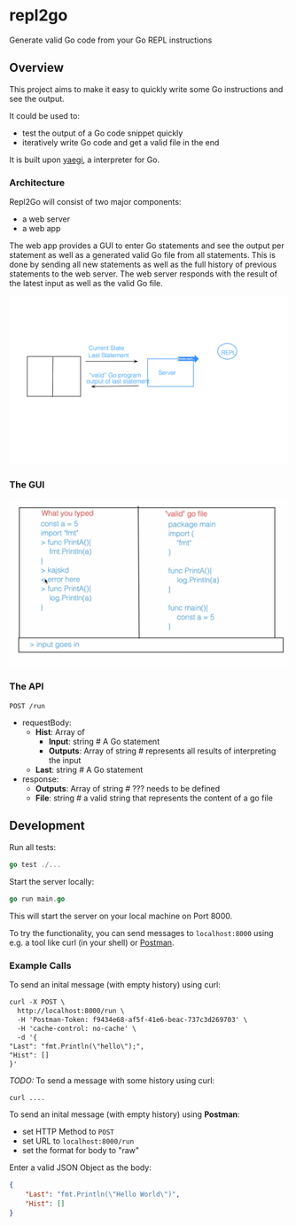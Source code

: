 # repl2go
Generate valid Go code from your Go REPL instructions

## Overview

This project aims to make it easy to quickly write some Go instructions and see the output.

It could be used to:
- test the output of a Go code snippet quickly
- iteratively write Go code and get a valid file in the end

It is built upon [yaegi](https://github.com/traefik/yaegi), a interpreter for Go.

### Architecture

Repl2Go will consist of two major components:
- a web server
- a web app

The web app provides a GUI to enter Go statements and see the output per statement as well as a generated valid Go file from all statements. This is done by sending all new statements as well as the full history of previous statements to the web server.
The web server responds with the result of the latest input as well as the valid Go file.

![Repl2Go Architecture](docs/repl2go-architecture.png?raw=true "Architecture Overview")


### The GUI

![Repl2Go GUI](docs/repl2go-gui.png?raw=true "Sketch of the web app's GUI")


### The API


`POST /run`
- requestBody: 
    - **Hist**: Array of
        - **Input**: string # A Go statement
        - **Outputs**: Array of string # represents all results of interpreting the input
    - **Last**: string # A Go statement
- response:
    - **Outputs**: Array of string # ??? needs to be defined
    - **File**: string # a valid string that represents the content of a go file


## Development

Run all tests:
```go
go test ./...
```

Start the server locally:
```go
go run main.go
```
This will start the server on your local machine on Port 8000.

To try the functionality, you can send messages to `localhost:8000` using e.g. a tool like curl (in your shell) or [Postman](https://www.postman.com/).

### Example Calls

To send an inital message (with empty history) using curl:
```
curl -X POST \
  http://localhost:8000/run \
  -H 'Postman-Token: f9434e68-af5f-41e6-beac-737c3d269703' \
  -H 'cache-control: no-cache' \
  -d '{
"Last": "fmt.Println(\"hello\");",
"Hist": []
}'
```

*TODO:* To send a message with some history using curl:
```
curl ....
```

To send an inital message (with empty history) using **Postman**:
- set HTTP Method to `POST`
- set URL to `localhost:8000/run`
- set the format for body to "raw"

Enter a valid JSON Object as the body:
```JSON
{
    "Last": "fmt.Println(\"Hello World\")",
    "Hist": []
}
```